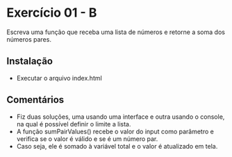 # Exercício 01 - B

Escreva uma função que receba uma lista de números e retorne a soma dos números pares.

## Instalação

- Executar o arquivo index.html

## Comentários

- Fiz duas soluções, uma usando uma interface e outra usando o console, na qual é possível definir o limite a lista.
- A função sumPairValues() recebe o valor do input como parâmetro e verifica se o valor é válido e se é um número par.
- Caso seja, ele é somado à variável total e o valor é atualizado em tela.


